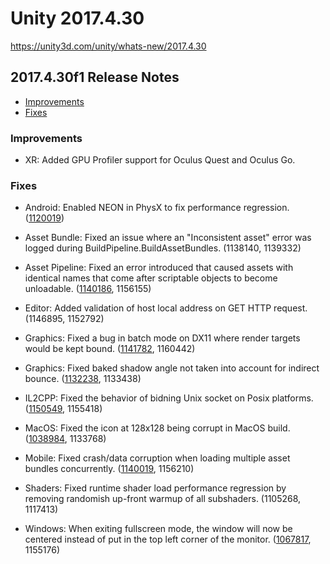 # Unity 2017.4.30

https://unity3d.com/unity/whats-new/2017.4.30

## 2017.4.30f1 Release Notes

- [Improvements](#improvements)
- [Fixes](#fixes)


### Improvements

*   XR: Added GPU Profiler support for Oculus Quest and Oculus Go.

### Fixes

*   Android: Enabled NEON in PhysX to fix performance regression. ([1120019](https://issuetracker.unity3d.com/issues/android-major-performance-drops-in-64-bit-android-with-physx-on-huawei-mate-20-and-mate-20-pro))
    
*   Asset Bundle: Fixed an issue where an "Inconsistent asset" error was logged during BuildPipeline.BuildAssetBundles. (1138140, 1139332)
    
*   Asset Pipeline: Fixed an error introduced that caused assets with identical names that come after scriptable objects to become unloadable. ([1140186](https://issuetracker.unity3d.com/issues/assetbundle-dot-loadasset-returns-null-when-the-asset-bundle-file-is-in-the-same-folder-as-all-its-assets), 1156155)
    
*   Editor: Added validation of host local address on GET HTTP request. (1146895, 1152792)
    
*   Graphics: Fixed a bug in batch mode on DX11 where render targets would be kept bound. ([1141782](https://issuetracker.unity3d.com/issues/d3d11-camera-render-target-not-being-removed-when-set-to-null-in-batch-mode), 1160442)
    
*   Graphics: Fixed baked shadow angle not taken into account for indirect bounce. ([1132238](https://issuetracker.unity3d.com/issues/cpu-plm-strange-sampling-artifacts-are-visible-in-monuments-and-obelisks-scene), 1133438)
    
*   IL2CPP: Fixed the behavior of bidning Unix socket on Posix platforms. ([1150549](https://issuetracker.unity3d.com/issues/il2cpp-the-sockaddr-un-structure-is-not-properly-filled-when-trying-to-bind-or-connect-to-a-unix-domain-socket), 1155418)
    
*   MacOS: Fixed the icon at 128x128 being corrupt in MacOS build. ([1038984](https://issuetracker.unity3d.com/issues/macos-deployment-the-icon-at-128x128-is-corrupt-in-macos-build), 1133768)
    
*   Mobile: Fixed crash/data corruption when loading multiple asset bundles concurrently. ([1140019](https://issuetracker.unity3d.com/issues/mobile-crash-in-resize-initialized-inlined-construct-at-constructorutility-dot-h-using-assetbundle-dot-loadassetasync), 1156210)
    
*   Shaders: Fixed runtime shader load performance regression by removing randomish up-front warmup of all subshaders. (1105268, 1117413)
    
*   Windows: When exiting fullscreen mode, the window will now be centered instead of put in the top left corner of the monitor. ([1067817](https://issuetracker.unity3d.com/issues/windows-game-window-jumps-to-the-top-left-corner-when-switching-to-the-windowed-mode), 1155176)